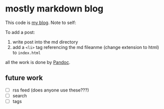 # mostly markdown blog
This code is [my blog](https://github.com/nikolay-labs/blog). Note to self:

To add a post:
1. write post into the md directory
2. add a `<li>` tag referencing the md fileanme (change extension to html) to `index.html` 

all the work is done by [Pandoc](https://pandoc.org/).

## future work
- [ ] rss feed (does anyone use these???)
- [ ] search
- [ ] tags
